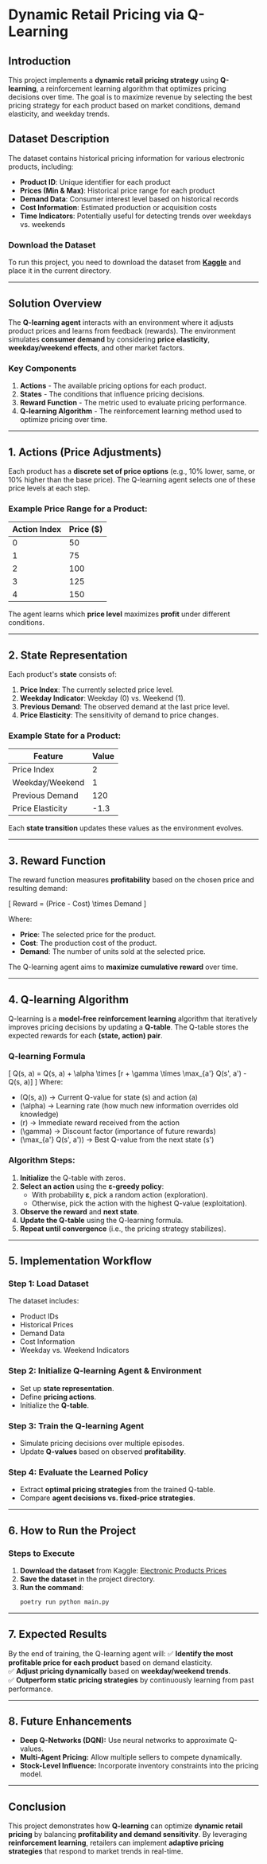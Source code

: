 # Dynamic Retail Pricing via Q-Learning

## Introduction
This project implements a **dynamic retail pricing strategy** using **Q-learning**, a reinforcement learning algorithm that optimizes pricing decisions over time. The goal is to maximize revenue by selecting the best pricing strategy for each product based on market conditions, demand elasticity, and weekday trends.

## Dataset Description
The dataset contains historical pricing information for various electronic products, including:
- **Product ID**: Unique identifier for each product
- **Prices (Min & Max)**: Historical price range for each product
- **Demand Data**: Consumer interest level based on historical records
- **Cost Information**: Estimated production or acquisition costs
- **Time Indicators**: Potentially useful for detecting trends over weekdays vs. weekends

### **Download the Dataset**
To run this project, you need to download the dataset from **[Kaggle](https://www.kaggle.com/datasets/datafiniti/electronic-products-prices/data)** and place it in the current directory.

---

## Solution Overview
The **Q-learning agent** interacts with an environment where it adjusts product prices and learns from feedback (rewards). The environment simulates **consumer demand** by considering **price elasticity**, **weekday/weekend effects**, and other market factors.

### **Key Components**
1. **Actions** - The available pricing options for each product.
2. **States** - The conditions that influence pricing decisions.
3. **Reward Function** - The metric used to evaluate pricing performance.
4. **Q-learning Algorithm** - The reinforcement learning method used to optimize pricing over time.

---

## **1. Actions (Price Adjustments)**
Each product has a **discrete set of price options** (e.g., 10% lower, same, or 10% higher than the base price). The Q-learning agent selects one of these price levels at each step.

### **Example Price Range for a Product:**
| Action Index | Price ($) |
|-------------|----------|
| 0           | 50       |
| 1           | 75       |
| 2           | 100      |
| 3           | 125      |
| 4           | 150      |

The agent learns which **price level** maximizes **profit** under different conditions.

---

## **2. State Representation**
Each product's **state** consists of:
1. **Price Index**: The currently selected price level.
2. **Weekday Indicator**: Weekday (0) vs. Weekend (1).
3. **Previous Demand**: The observed demand at the last price level.
4. **Price Elasticity**: The sensitivity of demand to price changes.

### **Example State for a Product:**
| Feature           | Value |
|------------------|------|
| Price Index      | 2    |
| Weekday/Weekend | 1    |
| Previous Demand  | 120  |
| Price Elasticity | -1.3 |

Each **state transition** updates these values as the environment evolves.

---

## **3. Reward Function**
The reward function measures **profitability** based on the chosen price and resulting demand:

\[
Reward = (Price - Cost) \times Demand
\]

Where:
- **Price**: The selected price for the product.
- **Cost**: The production cost of the product.
- **Demand**: The number of units sold at the selected price.

The Q-learning agent aims to **maximize cumulative reward** over time.

---

## **4. Q-learning Algorithm**
Q-learning is a **model-free reinforcement learning** algorithm that iteratively improves pricing decisions by updating a **Q-table**. The Q-table stores the expected rewards for each **(state, action) pair**.

### **Q-learning Formula**
\[
Q(s, a) = Q(s, a) + \alpha \times [r + \gamma \times \max_{a'} Q(s', a') - Q(s, a)]
\]
Where:
- \(Q(s, a)\) → Current Q-value for state \(s\) and action \(a\)
- \(\alpha\) → Learning rate (how much new information overrides old knowledge)
- \(r\) → Immediate reward received from the action
- \(\gamma\) → Discount factor (importance of future rewards)
- \(\max_{a'} Q(s', a')\) → Best Q-value from the next state \(s'\)

### **Algorithm Steps:**
1. **Initialize** the Q-table with zeros.
2. **Select an action** using the **ε-greedy policy**:
   - With probability **ε**, pick a random action (exploration).
   - Otherwise, pick the action with the highest Q-value (exploitation).
3. **Observe the reward** and **next state**.
4. **Update the Q-table** using the Q-learning formula.
5. **Repeat until convergence** (i.e., the pricing strategy stabilizes).

---

## **5. Implementation Workflow**
### **Step 1: Load Dataset**
The dataset includes:
- Product IDs
- Historical Prices
- Demand Data
- Cost Information
- Weekday vs. Weekend Indicators

### **Step 2: Initialize Q-learning Agent & Environment**
- Set up **state representation**.
- Define **pricing actions**.
- Initialize the **Q-table**.

### **Step 3: Train the Q-learning Agent**
- Simulate pricing decisions over multiple episodes.
- Update **Q-values** based on observed **profitability**.

### **Step 4: Evaluate the Learned Policy**
- Extract **optimal pricing strategies** from the trained Q-table.
- Compare **agent decisions vs. fixed-price strategies**.

---

## **6. How to Run the Project**
### **Steps to Execute**
1. **Download the dataset** from Kaggle: [Electronic Products Prices](https://www.kaggle.com/datasets/datafiniti/electronic-products-prices/data)
2. **Save the dataset** in the project directory.
3. **Run the command**:
   ```sh
   poetry run python main.py
   ```

---

## **7. Expected Results**
By the end of training, the Q-learning agent will:
✅ **Identify the most profitable price for each product** based on demand elasticity.  
✅ **Adjust pricing dynamically** based on **weekday/weekend trends**.  
✅ **Outperform static pricing strategies** by continuously learning from past performance.  

---

## **8. Future Enhancements**
- **Deep Q-Networks (DQN):** Use neural networks to approximate Q-values.
- **Multi-Agent Pricing:** Allow multiple sellers to compete dynamically.
- **Stock-Level Influence:** Incorporate inventory constraints into the pricing model.

---

## **Conclusion**
This project demonstrates how **Q-learning** can optimize **dynamic retail pricing** by balancing **profitability and demand sensitivity**. By leveraging **reinforcement learning**, retailers can implement **adaptive pricing strategies** that respond to market trends in real-time.

